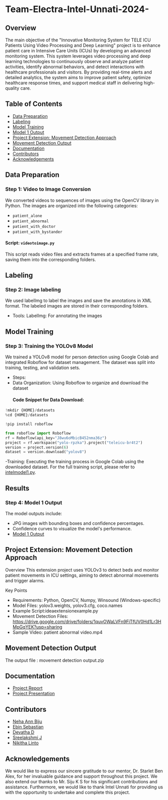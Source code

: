 # Team-Electra-Intel-Unnati-2024-

## Overview

The main objective of the "Innovative Monitoring System for TELE ICU Patients Using Video Processing and Deep Learning" project is to enhance patient care in Intensive Care Units (ICUs) by developing an advanced monitoring system. This system leverages video processing and deep learning technologies to continuously observe and analyze patient activities, identify abnormal behaviors, and detect interactions with healthcare professionals and visitors. By providing real-time alerts and detailed analytics, the system aims to improve patient safety, optimize healthcare response times, and support medical staff in delivering high-quality care.
## Table of Contents

- [Data Preparation](#data-preparation)
- [Labeling](#labeling)
- [Model Training](#model-training)
- [Model 1 Output](#model1output)
- [Project Extension: Movement Detection Approach](#project-extension-movement-detection-approach)
- [Movement Detection Output](#movement-detection-output)
- [Documentation](#documentation)
- [Contributors](#contributors)
- [Acknowledgements](#acknowledgements)

## Data Preparation

### Step 1: Video to Image Conversion

We converted videos to sequences of images using the OpenCV library in Python. The images are organized into the following categories:

- `patient_alone`
- `patient_abnormal`
- `patient_with_doctor`
- `patient_with_bystander`

#### Script: `videotoimage.py`

This script reads video files and extracts frames at a specified frame rate, saving them into the corresponding folders.
## Labeling
### Step 2: Image labeling
We used labelImg to label the images and save the annotations in XML format. The labeled images are stored in their corresponding folders.

- Tools:
LabelImg: For annotating the images
## Model Training
### Step 3: Training the YOLOv8 Model
We trained a YOLOv8 model for person detection using Google Colab and integrated Roboflow for dataset management. The dataset was split into training, testing, and validation sets.

- Steps:
- Data Organization: Using Roboflow to organize and download the dataset
  #### Code Snippet for Data Download:

```python
!mkdir {HOME}/datasets
%cd {HOME}/datasets

!pip install roboflow

from roboflow import Roboflow
rf = Roboflow(api_key="J8wu6oMbicB452nma36z")
project = rf.workspace("yolo-rpzka").project("teleicu-br4t2")
version = project.version(6)
dataset = version.download("yolov8")
```
-Training: Executing the training process in Google Colab using the downloaded dataset.
For the full training script, please refer to [intelmodel1.py](scripts/intelmodel1.py).
## Results
### Step 4: Model 1 Output
The model outputs include:

- JPG images with bounding boxes and confidence percentages.
- Confidence curves to visualize the model's performance.
- [Model 1 Output](outputmodel1.zip)
## Project Extension: Movement Detection Approach
Overview
This extension project uses YOLOv3 to detect beds and monitor patient movements in ICU settings, aiming to detect abnormal movements and trigger alarms.

Key Points
- Requirements: Python, OpenCV, Numpy, Winsound (Windows-specific)
- Model Files: yolov3.weights, yolov3.cfg, coco.names
- Example Script:ideaextensionexample.py
- Movement Detection Files: https://drive.google.com/drive/folders/1quvOWaLVFn9FiTfUV0Hd1Lr3HMpGqYEK?usp=sharing
- Sample Video: patient abnormal video.mp4
##  Movement Detection Output
  The output file : movement detection output.zip
## Documentation
- [Project Report]()
- [Project Presentation]()
## Contributors

- [Neha Ann Biju](https://github.com/nehaannbiju)
- [Ebin Sebastian](https://github.com/ebin172002)
- [Devatha D](https://github.com/DevathaD)
- [Sreelakshmi J](https://github.com/sreelakshmij56)
- [Nikitha Linto](https://github.com/nikithalinto)

## Acknowledgements

We would like to express our sincere gratitude to our mentor, Dr. Starlet Ben Alex, for her invaluable guidance and support throughout this project. We also extend our thanks to Mr. Siju K S for his significant contributions and assistance. Furthermore, we would like to thank Intel Unnati for providing us with the opportunity to undertake and complete this project.





